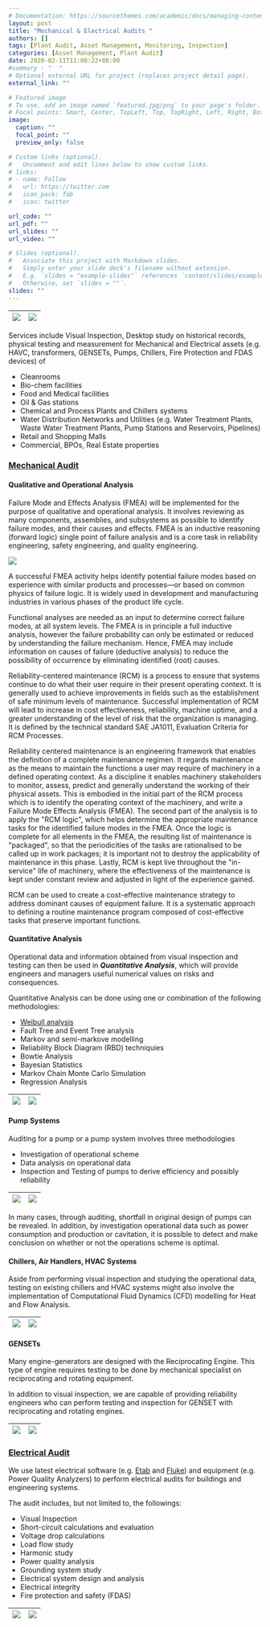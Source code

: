 ```yaml
---
# Documentation: https://sourcethemes.com/academic/docs/managing-content/
layout: post
title: "Mechanical & Electrical Audits "
authors: []
tags: [Plant Audit, Asset Management, Monitoring, Inspection]
categories: [Asset Management, Plant Audit]
date: 2020-02-11T11:08:22+08:00
#summary : "  "
# Optional external URL for project (replaces project detail page).
external_link: ""

# Featured image
# To use, add an image named `featured.jpg/png` to your page's folder.
# Focal points: Smart, Center, TopLeft, Top, TopRight, Left, Right, BottomLeft, Bottom, BottomRight.
image:
  caption: ""
  focal_point: ""
  preview_only: false

# Custom links (optional).
#   Uncomment and edit lines below to show custom links.
# links:
# - name: Follow
#   url: https://twitter.com
#   icon_pack: fab
#   icon: twitter

url_code: ""
url_pdf: ""
url_slides: ""
url_video: ""

# Slides (optional).
#   Associate this project with Markdown slides.
#   Simply enter your slide deck's filename without extension.
#   E.g. `slides = "example-slides"` references `content/slides/example-slides.md`.
#   Otherwise, set `slides = ""`.
slides: ""
---
```


| ![](/images/auditing/ncx_genset2.jpg)|![](/images/auditing/ncx_substation.jpg)
|:---:|:---:|

Services include Visual Inspection, Desktop study on historical records, physical testing and measurement for Mechanical and Electrical assets (e.g. HAVC, transformers, GENSETs, Pumps, Chillers, Fire Protection and FDAS devices) of
  - Cleanrooms
  - Bio-chem facilities
  - Food and Medical facilities
  - Oil & Gas stations
  - Chemical and Process Plants and Chillers systems
  - Water Distribution Networks and Utilities (e.g. Water Treatment Plants, Waste Water Treatment Plants, Pump Stations and Reservoirs, Pipelines)
  - Retail and Shopping Malls
  - Commercial, BPOs,  Real Estate properties

<!-- [List of Testing Devices and Equipment]() -->

### [Mechanical Audit]( )

#### Qualitative and Operational Analysis

Failure Mode and Effects Analysis (FMEA) will be implemented for the purpose of qualitative and operational analysis. It involves reviewing as many components, assemblies, and subsystems as possible to identify failure modes, and their causes and effects. FMEA is an inductive reasoning (forward logic) single point of failure analysis and is a core task in reliability engineering, safety engineering, and quality engineering.

![](/images/analysis/05-FMEA.png)

A successful FMEA activity helps identify potential failure modes based on experience with
similar products and processes—or based on common physics of failure logic. It is widely used
in development and manufacturing industries in various phases of the product life cycle.

Functional analyses are needed as an input to determine correct failure modes, at all system
levels. The FMEA is in principle a full inductive analysis, however the failure
probability can only be estimated or reduced by understanding the failure mechanism. Hence,
FMEA may include information on causes of failure (deductive analysis) to reduce the possibility
of occurrence by eliminating identified (root) causes.

Reliability-centered maintenance (RCM) is a process to ensure that systems continue to do what
their user require in their present operating context. It is generally used to achieve improvements
in fields such as the establishment of safe minimum levels of maintenance. Successful
implementation of RCM will lead to increase in cost effectiveness, reliability, machine uptime,
and a greater understanding of the level of risk that the organization is managing. It is defined
by the technical standard SAE JA1011, Evaluation Criteria for RCM Processes.

Reliability centered maintenance is an engineering framework that enables the definition of a
complete maintenance regimen. It regards maintenance as the means to maintain the functions a user may require of machinery in a defined operating context. As a discipline it enables
machinery stakeholders to monitor, assess, predict and generally understand the working of
their physical assets. This is embodied in the initial part of the RCM process which is to identify
the operating context of the machinery, and write a Failure Mode Effects Analysis (FMEA). The
second part of the analysis is to apply the "RCM logic", which helps determine the appropriate
maintenance tasks for the identified failure modes in the FMEA. Once the logic is complete for
all elements in the FMEA, the resulting list of maintenance is "packaged", so that the periodicities
of the tasks are rationalised to be called up in work packages; it is important not to destroy the
applicability of maintenance in this phase. Lastly, RCM is kept live throughout the "in-service"
life of machinery, where the effectiveness of the maintenance is kept under constant review and
adjusted in light of the experience gained.

RCM can be used to create a cost-effective maintenance strategy to address dominant causes
of equipment failure. It is a systematic approach to defining a routine maintenance program
composed of cost-effective tasks that preserve important functions.

#### Quantitative Analysis
Operational data and information obtained from visual inspection and testing can then be used in ***Quantitative Analysis***, which will provide engineers and managers useful numerical values on risks and consequences.

Quantitative Analysis can be done using one or combination of the following methodologies:

- [Weibull analysis](https://namkyodai.github.io/apps/weibulllcc/)
- Fault Tree and Event Tree analysis
- Markov and semi-markove modelling
- Reliability Block Diagram (RBD) techniquies
- Bowtie Analysis
- Bayesian Statistics
- Markov Chain Monte Carlo Simulation
- Regression Analysis

| ![](/images/analysis/fta02.png)|![](/images/analysis/weibull.png)
|:---:|:---:|

#### Pump Systems
Auditing for a pump or a pump system involves three methodologies
- Investigation of operational scheme
- Data analysis on operational data
- Inspection and Testing of pumps to derive efficiency and possibly reliability

| ![](/images/auditing/pump.jpg)|![](/images/analysis/pumpcurve.png)
|:---:|:---:|

In many cases, through auditing, shortfall in original design of pumps can be revealed. In addition, by investigation operational data such as power consumption and production or cavitation, it is possible to detect and make conclusion on whether or not the operations scheme is optimal.

#### Chillers, Air Handlers, HVAC Systems
Aside from performing visual inspection and studying the operational data, testing on existing chillers and HVAC systems might also involve the implementation of Computational Fluid Dynamics (CFD) modelling for Heat and Flow Analysis.

| ![](/images/auditing/hvac.png)|![](/images/auditing/chillers.png)
|:---:|:---:|

#### GENSETs
Many engine-generators are designed with the Reciprocating Engine. This type of engine requires testing to be done by mechanical specialist on reciprocating and rotating equipment.

In addition to visual inspection, we are capable of providing reliability engineers who can perform testing and inspection for GENSET with reciprocating and rotating engines.


 | ![](/images/auditing/genset01.png)|![](/images/auditing/genset02.png)
 |:---:|:---:|

### [Electrical Audit]( )
We use latest electrical software (e.g. [Etab](https://etap.com/) and [Fluke](https://www.fluke.com/)) and equipment (e.g. Power Quality Analyzers) to perform electrical audits for buildings and engineering systems.

The audit includes, but not limited to, the followings:

- Visual Inspection
- Short-circuit calculations and evaluation
- Voltage drop calculations
- Load flow study
- Harmonic study
- Power quality analysis
- Grounding system study
- Electrical system design and analysis
- Electrical integrity
- Fire protection and safety (FDAS)

| ![](/images/auditing/pqa.png)|![](/images/auditing/fluke.png)
|:---:|:---:|
<!-- #### Projects -->



<!-- Back to [Services](/service) -->
